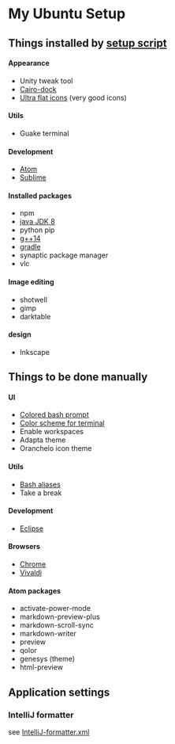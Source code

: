 # My Ubuntu Setup

## Things installed by [setup script](setup.sh)
#### Appearance
- Unity tweak tool
- [Cairo-dock](http://linuxpitstop.com/install-cairo-dock-on-ubuntu-15-04/)
- [Ultra flat icons](http://www.noobslab.com/2015/01/make-linux-more-elegant-with-ultra-flat.html) (very good icons)

#### Utils
- Guake terminal

#### Development
- [Atom](https://atom.io/)
- [Sublime](https://www.sublimetext.com/3)

#### Installed packages
- npm
- [java JDK 8](http://tecadmin.net/install-oracle-java-8-jdk-8-ubuntu-via-ppa/)
- python pip
- [g++14](http://scholtyssek.org/blog/2015/06/11/install-gcc-with-c14-support-on-ubuntumint/)
- [gradle](https://gradle.org/gradle-download/)
- synaptic package manager
- vlc

#### Image editing
- shotwell
- gimp
- darktable

#### design
- Inkscape

## Things to be done manually
#### UI
- [Colored bash prompt](https://scottlinux.com/2013/07/08/enable-colorful-terminal-in-debian-and-ubuntu/)
- [Color scheme for terminal](http://mayccoll.github.io/Gogh/)
- Enable workspaces
- Adapta theme
- Oranchelo icon theme

#### Utils
- [Bash aliases](https://github.com/manparvesh/bashAliases)
- Take a break

#### Development
- [Eclipse](https://eclipse.org/downloads/)

#### Browsers
- [Chrome](https://www.google.com/chrome‎)
- [Vivaldi](https://vivaldi.com/download/?lang=en)

#### Atom packages
- activate-power-mode
- markdown-preview-plus
- markdown-scroll-sync
- markdown-writer
- preview
- qolor
- genesys (theme)
- html-preview

## Application settings
### IntelliJ formatter
see [IntelliJ-formatter.xml](https://github.com/manparvesh/my-ubuntu-setup/blob/master/IntelliJ-formatter.xml)

